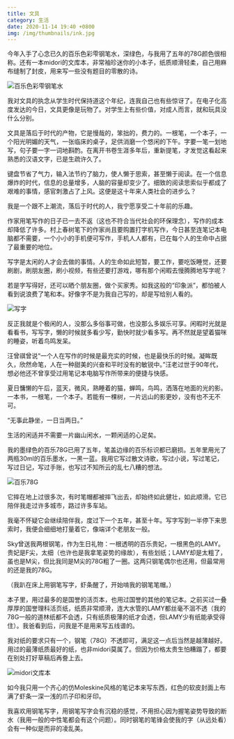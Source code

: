 ```yaml
---
title: 文具
category: 生活
date: 2020-11-14 19:40 +0800
img: /img/thumbnails/ink.jpg
---
```


今年入手了心念已久的百乐色彩雫钢笔水，深绿色，与我用了五年的78G颜色很相称。还有一本midori的文库本，非常袖珍迷你的小本子，纸质顺滑轻柔，自己用麻布缝制了封皮，用来写一些没有题目的零散的诗。

![百乐色彩雫钢笔水](/img/stationary/ink.jpg)

我对文具的执念从学生时代保持道这个年纪，连我自己也有些惊讶了。在电子化高度发达的今日，文具更像是玩物了。对学生上有些价值，对成人而言，就和玩具没什么分别。

文具是落后于时代的产物，它是慢哉的，笨拙的，费力的。一根笔，一个本子，一个阳光明媚的天气，一张临床的桌子，足供消磨一个悠闲的下午。字要一笔一划地写，句子要一字一词地斟酌。在离开书卷生涯多年后，重新提笔，才发觉这看起来熟悉的汉语文字，已是生疏许久了。

键盘节省了气力，输入法节约了脑力，使人懒于思索，甚至懒于阅读。在一个信息爆炸的时代，信息的总量增多，人脑的容量却变少了。细致的阅读思索似乎都成了艰难的事情，感官刺激占了上风。这便是这十年来人类社会的进步么？

我是一个跟不上潮流，落后于时代的人，我宁愿享受二十年前的乐趣。

作家用笔写作的日子已一去不返（这也不符合当代社会的环保理念），写作的成本却降低了许多。村上春树笔下的作家尚且要购置打字机写作，今日甚至连笔记本电脑都不需要，一个小小的手机便可写作，手机人人都有，已在每个人的生命中占据了最重要的地位。

写字是太闲的人才会去做的事情。人的生命如此短暂，要工作，要吃饭睡觉，还要刷剧，刷朋友圈，刷小视频，有些还要打游戏，哪有那个闲暇去慢腾腾地写字呢？

若是字写得好，还可以晒个朋友圈，做个买家秀。如我这般的“印象派”，都怕被人看到说浪费了笔和本。好像字不是为我自己写的，却是写给别人看的。

![写字](/img/stationary/writing.jpg)

反正我就是个极闲的人，没那么多俗事可做，也没那么多娱乐可享。闲暇时光就是看看书，写写字，懒的时候就多看少写，勤快时就少看多写。再不然就是望着猫咪的睡姿，听着鸟鸣发呆。

汪曾祺曾说“一个人在写作的时候是最充实的时候，也是最快乐的时候。凝眸既久，欣然命笔，人在一种甜美的兴奋和平时没有的敏锐中。”汪老过世于90年代，想必他还不曾享受过用笔记本电脑写作所带来的便捷与快感。

夏日慵懒的午后，蓝天，微风，熟睡着的猫，蝉鸣，鸟鸣，洒落在地面的光的影。一本书，一根笔，一个本子。若能有一棵树，一片远山的影更妙，没有也不无不可。

“无事此静坐，一日当两日。”

生活的闲适并不需要一片幽山闲水，一颗闲适的心足矣。

我的墨绿色的百乐78G已用了五年，笔盖边缘的百乐标识都已磨损。五年里用光了两瓶30ml的百乐墨水，一黑一蓝。我用它写过散文诗歌，写过小说，写过笔记，写过日记，写过手账，也写过不知所云的乱七八糟的想法。

![百乐78G](/img/stationary/pen.jpg)

它摔在地上过很多次，有时笔帽都被摔飞出去，却始终如此健壮，如此顺滑。它已陪伴我走过许多城市，路过许多车站。

我毫不怀疑它会继续陪伴我，度过下一个五年，甚至十年。写字写到一半停下来思索时，我便会细细地打量着它，像端详个老朋友一般。

Sky曾送我两根钢笔，作为生日礼物：一根透明的百乐贵妃，一根黑色的LAMY。贵妃是F尖，太细（也许也是我拿笔姿势的缘故），有些划纸；LAMY却是太粗了，虽也是M尖，但比我同是M尖的78G粗了一圈。这两只钢笔偶尔也还用，但最常用的还是我的78G。

（我趴在床上用钢笔写字，虾条醒了，开始啃我的钢笔笔帽。）

本子里，用过最多的是国誉的活页本，也用过国誉的其他的笔记本。之前买过一叠厚厚的国誉理科活页纸，纸质非常顺滑，连大水管的LAMY都丝毫不洇不透（我的78G一般的道林纸都不会透，只有纸质极薄的纸才会透，但LAMY少有纸能承受得住）。我爸看到后，问我是不是用来写五线谱的。

我对纸的要求只有一个，钢笔（78G）不透即可，满足这一点后当然是越薄越好。用过的最薄纸质最好的纸，也非midori莫属了。但因为价格太贵生怕糟蹋了，都要在别处打好草稿后再誊上去。

![midori文库本](/img/stationary/midori.jpg)

如今我只用一个齐心的仿Moleskine风格的笔记本来写东西，红色的软皮封面上布满了虾条一深一浅的爪子印和牙印。

我喜欢用钢笔写字，用钢笔写字会有沉稳的感觉，不用担心因为握笔姿势导致的断水（我用一般的中性笔都会有这个问题）。同时钢笔的笔锋会使我的字（从远处看）会有一种似是而非的凌乱美。

